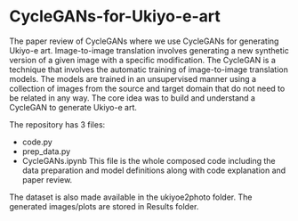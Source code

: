 # CycleGANs-for-Ukiyo-e-art

The paper review of CycleGANs where we use CycleGANs for generating Ukiyo-e art.
Image-to-image translation involves generating a new synthetic version of a given image with a specific modification. The CycleGAN is a technique that involves the automatic training of image-to-image translation models. The models are trained in an unsupervised manner using a collection of images from the source and target domain that do not need to be related in any way. The core idea was to build and understand a CycleGAN to generate Ukiyo-e art.

The repository has 3 files:
- code.py
- prep_data.py
- CycleGANs.ipynb This file is the whole composed code including the data preparation and model definitions along with code explanation and paper review.

The dataset is also made available in the ukiyoe2photo folder. The generated images/plots are stored in Results folder.
